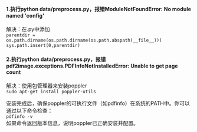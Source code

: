 #### 1.执行python data/preprocess.py，报错ModuleNotFoundError: No module named 'config'  
解决：在.py中添加  
```parentdir = os.path.dirname(os.path.dirname(os.path.abspath(__file__))) ```  
```sys.path.insert(0,parentdir) ```

#### 2.执行python data/preprocess.py，报错pdf2image.exceptions.PDFInfoNotInstalledError: Unable to get page count
解决：使用包管理器来安装poppler  
```sudo apt-get install poppler-utils```

安装完成后，确保poppler的可执行文件（如pdfinfo）在系统的PATH中。你可以通过以下命令检查：  
```pdfinfo -v```  
如果命令返回版本信息，说明poppler已正确安装并配置。
